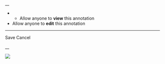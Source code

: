 __

  *   * Allow anyone to **view** this annotation
  * Allow anyone to **edit** this annotation



* * *

Save Cancel

__




![](https://bat.bing.com/action/0?ti=56018282&Ver=2&mid=f7e9e2c8-8481-491a-b113-c1aba0496241&sid=201ffde0635411ee902411d77b750559&vid=20202bf0635411ee9ac03f2e618b0b9f&vids=0&msclkid=N&pi=0&lg=en-US&sw=800&sh=600&sc=24&nwd=1&tl=Shortform%20%7C%20Alcoholics%20Anonymous%3A%20The%20Big%20Book&p=https%3A%2F%2Fwww.shortform.com%2Fapp%2Fbook%2Falcoholics-anonymous-the-big-book%2F1-page-summary&r=&lt=272&evt=pageLoad&sv=1&rn=293959)
